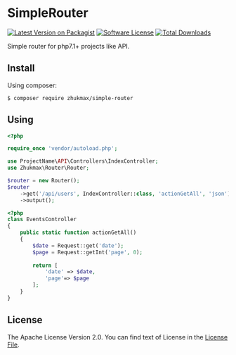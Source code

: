 # SimpleRouter
[![Latest Version on Packagist][ico-version]][link-packagist]
[![Software License][ico-license]](license.md)
[![Total Downloads][ico-downloads]][link-downloads]

Simple router for php7.1+ projects like API.

## Install
Using composer:
```console
$ composer require zhukmax/simple-router
```

## Using
```php
<?php

require_once 'vendor/autoload.php';

use ProjectName\API\Controllers\IndexController;
use Zhukmax\Router\Router;

$router = new Router();
$router
    ->get('/api/users', IndexController::class, 'actionGetAll', 'json')
    ->output();
```

```php
<?php
class EventsController
{
    public static function actionGetAll()
    {
        $date = Request::get('date');
        $page = Request::getInt('page', 0);
        
        return [
            'date' => $date,
            'page'=> $page
        ];
    }
}
```

## License

The Apache License Version 2.0. You can find text of License in the [License File](license.md).

[ico-version]: https://img.shields.io/packagist/v/zhukmax/simple-router.svg
[ico-license]: https://img.shields.io/badge/license-Apache%202-brightgreen.svg
[ico-downloads]: https://img.shields.io/packagist/dt/zhukmax/simple-router.svg

[link-packagist]: https://packagist.org/packages/zhukmax/simple-router
[link-downloads]: https://packagist.org/packages/zhukmax/simple-router
